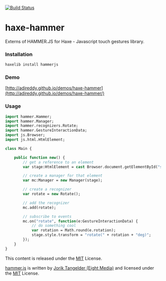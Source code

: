 [![Build Status](https://travis-ci.org/adireddy/haxe-hammer.svg?branch=master)](https://travis-ci.org/adireddy/haxe-hammer)

haxe-hammer
===========

Externs of HAMMER.JS for Haxe - Javascript touch gestures library.

### Installation ###

```haxe
haxelib install hammerjs
```

### Demo ###

[http://adireddy.github.io/demos/haxe-hammer](http://adireddy.github.io/demos/haxe-hammer/)

### Usage ###

```haxe
import hammer.Hammer;
import hammer.Manager;
import hammer.recognizers.Rotate;
import hammer.GestureInteractionData;
import js.Browser;
import js.html.HtmlElement;

class Main {

	public function new() {
		// get a reference to an element
		var stage:HtmlElement = cast Browser.document.getElementById("stage");

		// create a manager for that element
		var mc:Manager = new Manager(stage);

		// create a recognizer
		var rotate = new Rotate();

		// add the recognizer
		mc.add(rotate);

		// subscribe to events
		mc.on("rotate", function(e:GestureInteractionData) {
		    // do something cool
		    var rotation = Math.round(e.rotation);
		    stage.style.transform = "rotate(" + rotation + "deg)";
		});
	}
}
```

This content is released under the [MIT](http://opensource.org/licenses/MIT) License.

[hammer.js](http://hammerjs.github.io) is written by [Jorik Tangelder (Eight Media)](http://www.eight.nl) and licensed under the [MIT](http://opensource.org/licenses/MIT) License.

